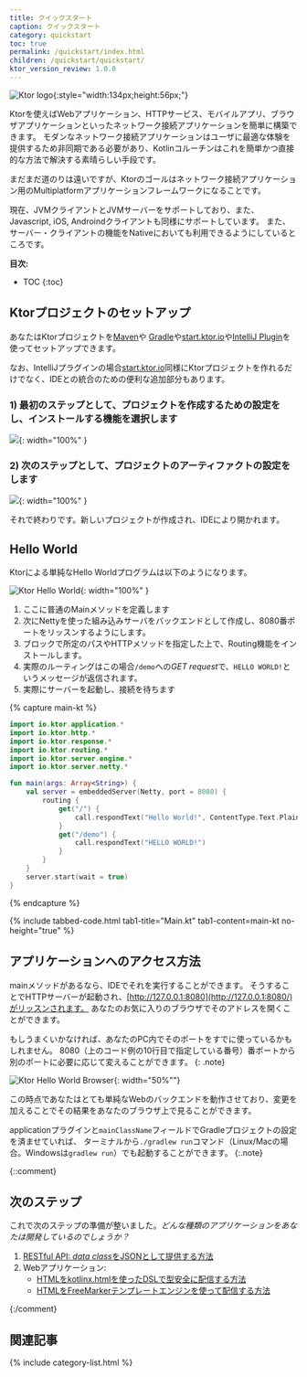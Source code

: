 ```yaml
---
title: クイックスタート
caption: クイックスタート
category: quickstart
toc: true
permalink: /quickstart/index.html
children: /quickstart/quickstart/
ktor_version_review: 1.0.0
---
```


![Ktor logo](/assets/images/ktor_logo.svg){:style="width:134px;height:56px;"}
 
Ktorを使えばWebアプリケーション、HTTPサービス、モバイルアプリ、ブラウザアプリケーションといったネットワーク接続アプリケーションを簡単に構築できます。
モダンなネットワーク接続アプリケーションはユーザに最適な体験を提供するため非同期である必要があり、Kotlinコルーチンはこれを簡単かつ直接的な方法で解決する素晴らしい手段です。

まだまだ道のりは遠いですが、Ktorのゴールはネットワーク接続アプリケーション用のMultiplatformアプリケーションフレームワークになることです。

現在、JVMクライアントとJVMサーバーをサポートしており、また、Javascript, iOS, Androindクライアントも同様にサポートしています。
また、サーバー・クライアントの機能をNativeにおいても利用できるようにしているところです。

**目次:**

* TOC
{:toc}

## Ktorプロジェクトのセットアップ

あなたはKtorプロジェクトを[Maven](/quickstart/quickstart/maven.html)や [Gradle](/quickstart/quickstart/gradle.html)や[start.ktor.io](/quickstart/generator.html#)や[IntelliJ Plugin](/quickstart/quickstart/intellij-idea.html)を使ってセットアップできます。

なお、IntelliJプラグインの場合[start.ktor.io](/quickstart/generator.html#)同様にKtorプロジェクトを作れるだけでなく、IDEとの統合のための便利な追加部分もあります。

### 1) 最初のステップとして、プロジェクトを作成するための設定をし、インストールする機能を選択します
![](/quickstart/quickstart/intellij-idea/plugin/ktor-plugin-1.png){: width="100%" }

### 2) 次のステップとして、プロジェクトのアーティファクトの設定をします
![](/quickstart/quickstart/intellij-idea/plugin/ktor-plugin-2.png){: width="100%" }

それで終わりです。新しいプロジェクトが作成され、IDEにより開かれます。

## Hello World

Ktorによる単純なHello Worldプログラムは以下のようになります。

![Ktor Hello World](/quickstart/1/ktor_hello_world_main.png){: width="100%" }

1. ここに普通のMainメソッドを定義します
2. 次にNettyを使った組み込みサーバをバックエンドとして作成し、8080番ポートをリッスンするようにします。
3. ブロックで所定のパスやHTTPメソッドを指定した上で、Routing機能をインストールします。
4. 実際のルーティングはこの場合`/demo`への*GET request*で、`HELLO WORLD!`というメッセージが返信されます。
5. 実際にサーバーを起動し、接続を待ちます

{% capture main-kt %}
```kotlin
import io.ktor.application.*
import io.ktor.http.*
import io.ktor.response.*
import io.ktor.routing.*
import io.ktor.server.engine.*
import io.ktor.server.netty.*

fun main(args: Array<String>) {
    val server = embeddedServer(Netty, port = 8080) {
        routing {
            get("/") {
                call.respondText("Hello World!", ContentType.Text.Plain)
            }
            get("/demo") {
                call.respondText("HELLO WORLD!")
            }
        }
    }
    server.start(wait = true)
}
```
{% endcapture %}

{% include tabbed-code.html
    tab1-title="Main.kt" tab1-content=main-kt
    no-height="true"
%}


## アプリケーションへのアクセス方法

mainメソッドがあるなら、IDEでそれを実行することができます。
そうすることでHTTPサーバーが起動され、[http://127.0.0.1:8080](http://127.0.0.1:8080/)がリッスンされます。
あなたのお気に入りのブラウザでそのアドレスを開くことができます。

もしうまくいかなければ、あなたのPC内でそのポートをすでに使っているかもしれません。
8080（上のコード例の10行目で指定している番号）番ポートから別のポートに必要に応じて変えることができます。
{: .note}

![Ktor Hello World Browser](/quickstart/1/screenshot.png){: width="50%""}

この時点であなたはとても単純なWebのバックエンドを動作させており、変更を加えることでその結果をあなたのブラウザ上で見ることができます。

applicationプラグインと`mainClassName`フィールドでGradleプロジェクトの設定を済ませていれば、
ターミナルから`./gradlew run`コマンド（Linux/Macの場合。Windowsは`gradlew run`）でも起動することができます。
{:.note}

{::comment}

## 次のステップ

これで次のステップの準備が整いました。*どんな種類のアプリケーションをあなたは開発しているのでしょうか？*

1. [RESTful API: *data class*をJSONとして提供する方法](/quickstart/restful.html)
2. Webアプリケーション:
    * [HTMLをkotlinx.htmlを使ったDSLで型安全に配信する方法](/quickstart/html-dsl.html)
    * [HTMLをFreeMarkerテンプレートエンジンを使って配信する方法](/quickstart/html-freemarker.html)
    
{:/comment}

## 関連記事

{% include category-list.html %}
